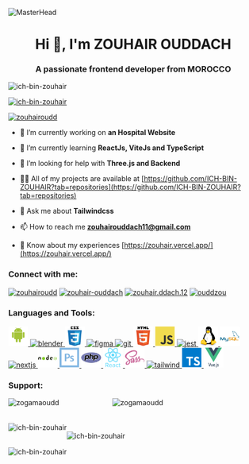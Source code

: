 ![MasterHead](https://camo.githubusercontent.com/d4902b57b5e2549993dfc819375943915f4a4bd1c2b3718f894547e1910c3e2e/68747470733a2f2f63686b736b696c6c732e636f6d2f77702d636f6e74656e742f75706c6f6164732f323032302f30342f62616e6e65722d62672e676966)

<h1 align="center">Hi 👋, I'm ZOUHAIR OUDDACH</h1>
<h3 align="center">A passionate frontend developer from MOROCCO</h3>

<p align="left"> <img src="https://komarev.com/ghpvc/?username=ich-bin-zouhair&label=Profile%20views&color=0e75b6&style=flat" alt="ich-bin-zouhair" /> </p>

<p align="left"> <a href="https://github.com/ryo-ma/github-profile-trophy"><img src="https://github-profile-trophy.vercel.app/?username=ich-bin-zouhair" alt="ich-bin-zouhair" /></a> </p>

<p align="left"> <a href="https://twitter.com/zouhairoudd" target="blank"><img src="https://img.shields.io/twitter/follow/zouhairoudd?logo=twitter&style=for-the-badge" alt="zouhairoudd" /></a> </p>

- 🔭 I’m currently working on **an Hospital Website**

- 🌱 I’m currently learning **ReactJs, ViteJs and TypeScript**

- 🤝 I’m looking for help with **Three.js and Backend**

- 👨‍💻 All of my projects are available at [https://github.com/ICH-BIN-ZOUHAIR?tab=repositories](https://github.com/ICH-BIN-ZOUHAIR?tab=repositories)

- 💬 Ask me about **Tailwindcss**

- 📫 How to reach me **zouhairouddach11@gmail.com**

- 📄 Know about my experiences [https://zouhair.vercel.app/](https://zouhair.vercel.app/)

<h3 align="left">Connect with me:</h3>
<p align="left">
<a href="https://twitter.com/zouhairoudd" target="blank"><img align="center" src="https://raw.githubusercontent.com/rahuldkjain/github-profile-readme-generator/master/src/images/icons/Social/twitter.svg" alt="zouhairoudd" height="30" width="40" /></a>
<a href="https://linkedin.com/in/zouhair-ouddach" target="blank"><img align="center" src="https://raw.githubusercontent.com/rahuldkjain/github-profile-readme-generator/master/src/images/icons/Social/linked-in-alt.svg" alt="zouhair-ouddach" height="30" width="40" /></a>
<a href="https://fb.com/zouhair.ddach.12" target="blank"><img align="center" src="https://raw.githubusercontent.com/rahuldkjain/github-profile-readme-generator/master/src/images/icons/Social/facebook.svg" alt="zouhair.ddach.12" height="30" width="40" /></a>
<a href="https://instagram.com/ouddzou" target="blank"><img align="center" src="https://raw.githubusercontent.com/rahuldkjain/github-profile-readme-generator/master/src/images/icons/Social/instagram.svg" alt="ouddzou" height="30" width="40" /></a>
</p>

<h3 align="left">Languages and Tools:</h3>
<p align="left"> <a href="https://developer.android.com" target="_blank" rel="noreferrer"> <img src="https://raw.githubusercontent.com/devicons/devicon/master/icons/android/android-original-wordmark.svg" alt="android" width="40" height="40"/> </a> <a href="https://www.blender.org/" target="_blank" rel="noreferrer"> <img src="https://download.blender.org/branding/community/blender_community_badge_white.svg" alt="blender" width="40" height="40"/> </a> <a href="https://www.w3schools.com/css/" target="_blank" rel="noreferrer"> <img src="https://raw.githubusercontent.com/devicons/devicon/master/icons/css3/css3-original-wordmark.svg" alt="css3" width="40" height="40"/> </a> <a href="https://www.figma.com/" target="_blank" rel="noreferrer"> <img src="https://www.vectorlogo.zone/logos/figma/figma-icon.svg" alt="figma" width="40" height="40"/> </a> <a href="https://git-scm.com/" target="_blank" rel="noreferrer"> <img src="https://www.vectorlogo.zone/logos/git-scm/git-scm-icon.svg" alt="git" width="40" height="40"/> </a> <a href="https://www.w3.org/html/" target="_blank" rel="noreferrer"> <img src="https://raw.githubusercontent.com/devicons/devicon/master/icons/html5/html5-original-wordmark.svg" alt="html5" width="40" height="40"/> </a> <a href="https://developer.mozilla.org/en-US/docs/Web/JavaScript" target="_blank" rel="noreferrer"> <img src="https://raw.githubusercontent.com/devicons/devicon/master/icons/javascript/javascript-original.svg" alt="javascript" width="40" height="40"/> </a> <a href="https://jestjs.io" target="_blank" rel="noreferrer"> <img src="https://www.vectorlogo.zone/logos/jestjsio/jestjsio-icon.svg" alt="jest" width="40" height="40"/> </a> <a href="https://www.linux.org/" target="_blank" rel="noreferrer"> <img src="https://raw.githubusercontent.com/devicons/devicon/master/icons/linux/linux-original.svg" alt="linux" width="40" height="40"/> </a> <a href="https://www.mysql.com/" target="_blank" rel="noreferrer"> <img src="https://raw.githubusercontent.com/devicons/devicon/master/icons/mysql/mysql-original-wordmark.svg" alt="mysql" width="40" height="40"/> </a> <a href="https://nextjs.org/" target="_blank" rel="noreferrer"> <img src="https://cdn.worldvectorlogo.com/logos/nextjs-2.svg" alt="nextjs" width="40" height="40"/> </a> <a href="https://nodejs.org" target="_blank" rel="noreferrer"> <img src="https://raw.githubusercontent.com/devicons/devicon/master/icons/nodejs/nodejs-original-wordmark.svg" alt="nodejs" width="40" height="40"/> </a> <a href="https://www.photoshop.com/en" target="_blank" rel="noreferrer"> <img src="https://raw.githubusercontent.com/devicons/devicon/master/icons/photoshop/photoshop-line.svg" alt="photoshop" width="40" height="40"/> </a> <a href="https://www.php.net" target="_blank" rel="noreferrer"> <img src="https://raw.githubusercontent.com/devicons/devicon/master/icons/php/php-original.svg" alt="php" width="40" height="40"/> </a> <a href="https://reactjs.org/" target="_blank" rel="noreferrer"> <img src="https://raw.githubusercontent.com/devicons/devicon/master/icons/react/react-original-wordmark.svg" alt="react" width="40" height="40"/> </a> <a href="https://sass-lang.com" target="_blank" rel="noreferrer"> <img src="https://raw.githubusercontent.com/devicons/devicon/master/icons/sass/sass-original.svg" alt="sass" width="40" height="40"/> </a> <a href="https://tailwindcss.com/" target="_blank" rel="noreferrer"> <img src="https://www.vectorlogo.zone/logos/tailwindcss/tailwindcss-icon.svg" alt="tailwind" width="40" height="40"/> </a> <a href="https://www.typescriptlang.org/" target="_blank" rel="noreferrer"> <img src="https://raw.githubusercontent.com/devicons/devicon/master/icons/typescript/typescript-original.svg" alt="typescript" width="40" height="40"/> </a> <a href="https://vuejs.org/" target="_blank" rel="noreferrer"> <img src="https://raw.githubusercontent.com/devicons/devicon/master/icons/vuejs/vuejs-original-wordmark.svg" alt="vuejs" width="40" height="40"/> </a> </p>

<h3 align="left">Support:</h3>
<p><a href="https://www.buymeacoffee.com/zogamaoudd"> <img align="left" src="https://cdn.buymeacoffee.com/buttons/v2/default-yellow.png" height="50" width="210" alt="zogamaoudd" /></a><a href="https://ko-fi.com/zogamaoudd"> <img align="left" src="https://cdn.ko-fi.com/cdn/kofi3.png?v=3" height="50" width="210" alt="zogamaoudd" /></a></p><br><br>

<p><img align="left" src="https://github-readme-stats.vercel.app/api/top-langs?username=ich-bin-zouhair&show_icons=true&locale=en&layout=compact" alt="ich-bin-zouhair" /></p>

<p>&nbsp;<img align="center" src="https://github-readme-stats.vercel.app/api?username=ich-bin-zouhair&show_icons=true&locale=en" alt="ich-bin-zouhair" /></p>

<p><img align="center" src="https://github-readme-streak-stats.herokuapp.com/?user=ich-bin-zouhair&" alt="ich-bin-zouhair" /></p>

